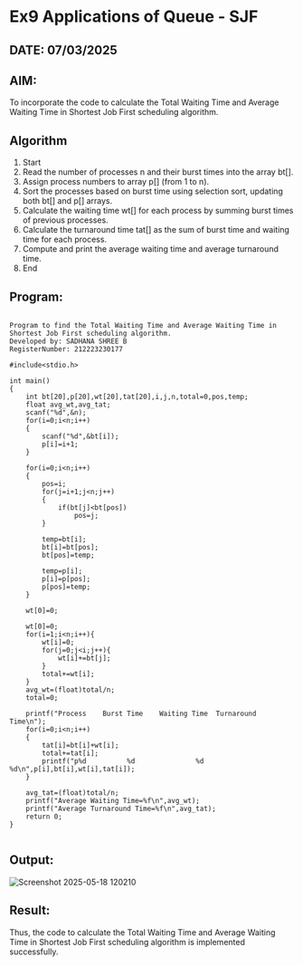 # Ex9 Applications of Queue - SJF
## DATE: 07/03/2025
## AIM:
To incorporate the code to calculate the Total Waiting Time and Average Waiting Time in Shortest Job First scheduling algorithm.

## Algorithm
1. Start
2. Read the number of processes n and their burst times into the array bt[].
3. Assign process numbers to array p[] (from 1 to n).
4. Sort the processes based on burst time using selection sort, updating both bt[] and p[] arrays.
5. Calculate the waiting time wt[] for each process by summing burst times of previous processes.
6. Calculate the turnaround time tat[] as the sum of burst time and waiting time for each process.
7. Compute and print the average waiting time and average turnaround time.
8. End
  

## Program:
```

Program to find the Total Waiting Time and Average Waiting Time in Shortest Job First scheduling algorithm.
Developed by: SADHANA SHREE B
RegisterNumber: 212223230177 

#include<stdio.h>
 
int main()
{
    int bt[20],p[20],wt[20],tat[20],i,j,n,total=0,pos,temp;
    float avg_wt,avg_tat;
    scanf("%d",&n);
    for(i=0;i<n;i++)
    {
        scanf("%d",&bt[i]);
        p[i]=i+1;           
    }
 
    for(i=0;i<n;i++)
    {
        pos=i;
        for(j=i+1;j<n;j++)
        {
            if(bt[j]<bt[pos])
                pos=j;
        }
 
        temp=bt[i];
        bt[i]=bt[pos];
        bt[pos]=temp;
 
        temp=p[i];
        p[i]=p[pos];
        p[pos]=temp;
    }
 
    wt[0]=0;            
   
    wt[0]=0;
    for(i=1;i<n;i++){
        wt[i]=0;
        for(j=0;j<i;j++){
            wt[i]+=bt[j];
        }
        total+=wt[i];
    }
    avg_wt=(float)total/n;
    total=0;
 
    printf("Process    Burst Time    Waiting Time  Turnaround Time\n");
    for(i=0;i<n;i++)
    {
        tat[i]=bt[i]+wt[i];     
        total+=tat[i];
        printf("p%d          %d               %d             %d\n",p[i],bt[i],wt[i],tat[i]);
    }
 
    avg_tat=(float)total/n;     
    printf("Average Waiting Time=%f\n",avg_wt);
    printf("Average Turnaround Time=%f\n",avg_tat);
    return 0;
}


```

## Output:
![Screenshot 2025-05-18 120210](https://github.com/user-attachments/assets/bc654f8e-1c68-4421-93a0-4528491d5d02)



## Result:
Thus, the code to calculate the Total Waiting Time and Average Waiting Time in Shortest Job First scheduling algorithm is implemented successfully.
